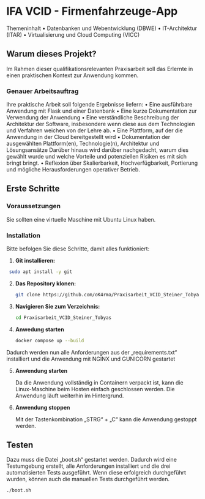 # IFA VCID - Firmenfahrzeuge-App

Themeninhalt
• Datenbanken und Webentwicklung (DBWE)
• IT-Architektur (ITAR)
• Virtualisierung und Cloud Computing (VICC)

## Warum dieses Projekt?

Im Rahmen dieser qualifikationsrelevanten Praxisarbeit soll das Erlernte in einen praktischen Kontext zur Anwendung kommen.

### Genauer Arbeitsauftrag

Ihre praktische Arbeit soll folgende Ergebnisse liefern:
• Eine ausführbare Anwendung mit Flask und einer Datenbank
• Eine kurze Dokumentation zur Verwendung der Anwendung
• Eine verständliche Beschreibung der Architektur der Software, insbesondere wenn diese aus dem
   Technologien und Verfahren weichen von der Lehre ab.
• Eine Plattform, auf der die Anwendung in der Cloud bereitgestellt wird
• Dokumentation der ausgewählten Plattform(en), Technologie(n), Architektur und Lösungsansätze
   Darüber hinaus wird darüber nachgedacht, warum dies gewählt wurde und welche Vorteile und potenziellen Risiken es mit sich bringt
   bringt.
• Reflexion über Skalierbarkeit, Hochverfügbarkeit, Portierung und mögliche Herausforderungen
   operativer Betrieb.

## Erste Schritte

### Voraussetzungen

Sie sollten eine virtuelle Maschine mit Ubuntu Linux haben.

### Installation

Bitte befolgen Sie diese Schritte, damit alles funktioniert:

1. **Git installieren:**
   
  ```bash
   sudo apt install -y git
   ```

2. **Das Repository klonen:**

   ```bash
   git clone https://github.com/oK4rma/Praxisarbeit_VCID_Steiner_Tobyas.git
   ```

3. **Navigieren Sie zum Verzeichnis:**

   ```bash
   cd Praxisarbeit_VCID_Steiner_Tobyas
   ```

4. **Anwedung starten**

   ```bash
   docker compose up --build
   ```
  Dadurch werden nun alle Anforderungen aus der „requirements.txt“ installiert und die Anwendung mit NGINX und GUNICORN gestartet

5. **Anwendung starten**

   Da die Anwendung vollständig in Containern verpackt ist, kann die Linux-Maschine beim Hosten einfach geschlossen werden. Die Anwendung läuft weiterhin im Hintergrund.

6. **Anwendung stoppen**

    Mit der Tastenkombination „STRG“ + „C“ kann die Anwendung gestoppt werden.
 

## Testen

Dazu muss die Datei „boot.sh“ gestartet werden. Dadurch wird eine Testumgebung erstellt, alle Anforderungen installiert und die drei automatisierten Tests ausgeführt. Wenn diese erfolgreich durchgeführt wurden, können auch die manuellen Tests durchgeführt werden.

```bash
./boot.sh
```

